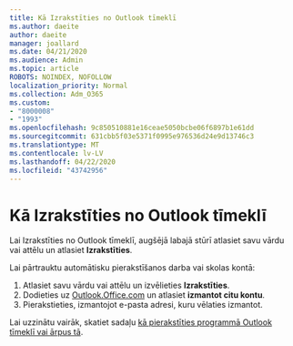 ```yaml
---
title: Kā Izrakstīties no Outlook tīmeklī
ms.author: daeite
author: daeite
manager: joallard
ms.date: 04/21/2020
ms.audience: Admin
ms.topic: article
ROBOTS: NOINDEX, NOFOLLOW
localization_priority: Normal
ms.collection: Adm_O365
ms.custom:
- "8000008"
- "1993"
ms.openlocfilehash: 9c850510881e16ceae5050bcbe06f6897b1e61dd
ms.sourcegitcommit: 631cbb5f03e5371f0995e976536d24e9d13746c3
ms.translationtype: MT
ms.contentlocale: lv-LV
ms.lasthandoff: 04/22/2020
ms.locfileid: "43742956"
---
```

# <a name="how-to-sign-out-of-outlook-on-the-web"></a>Kā Izrakstīties no Outlook tīmeklī

Lai Izrakstīties no Outlook tīmeklī, augšējā labajā stūrī atlasiet savu vārdu vai attēlu un atlasiet **Izrakstīties**.

Lai pārtrauktu automātisku pierakstīšanos darba vai skolas kontā:

1. Atlasiet savu vārdu vai attēlu un izvēlieties **Izrakstīties**.
1. Dodieties uz [Outlook.Office.com](https://outlook.office.com/) un atlasiet **izmantot citu kontu**.
1. Pierakstieties, izmantojot e-pasta adresi, kuru vēlaties izmantot.

Lai uzzinātu vairāk, skatiet sadaļu [kā pierakstīties programmā Outlook tīmeklī vai ārpus tā](https://support.office.com/article/763fab4d-0138-4814-b450-37fc286bcb79).